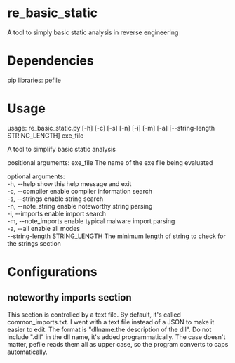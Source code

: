 # re_basic_static
A tool to simply basic static analysis in reverse engineering

# Dependencies
pip libraries:
pefile

# Usage
usage: re_basic_static.py [-h] [-c] [-s] [-n] [-i] [-m] [-a]
                          [--string-length STRING_LENGTH]
                          exe_file

A tool to simplify basic static analysis

positional arguments:
  exe_file              The name of the exe file being evaluated

optional arguments: <br>
  -h, --help            show this help message and exit<br>
  -c, --compiler        enable compiler information search<br>
  -s, --strings         enable string search<br>
  -n, --note_string     enable noteworthy string parsing<br>
  -i, --imports         enable import search<br>
  -m, --note_imports    enable typical malware import parsing<br>
  -a, --all             enable all modes<br>
  --string-length STRING_LENGTH
                        The minimum length of string to check for the strings 
                        section

<!--I'll add sections for use and function naming later-->

# Configurations
## noteworthy imports section
This section is controlled by a text file. By default, it's called
common_imports.txt. I went with a text file instead of a JSON
to make it easier to edit. The format is "dllname:the description
of the dll". Do not include ".dll" in the dll name, it's added
programmatically. The case doesn't matter, pefile reads them all
as upper case, so the program converts to caps automatically.